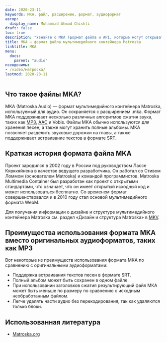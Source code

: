 ```yaml
---
date: 2020-23-11
keywords: МКА, файл, расширение, формат, аудиоформат
автор:
  display_name: Muhammad Ahmad Chishti
draft: false
toc: true
description: "Узнайте о MKA (формат файла и API, которые могут открывать и создавать файлы MKA."
title: MKA — формат файла мультимедийного контейнера Matroska
linktitle: MKA
menu:
  docs:
    parent: "audio"
псевдонимы:
- /video/матроска/
lastmod: 2020-23-11
---
```


## Что такое файлы MKA? ##

MKA (Matroska Audio) — формат мультимедийного контейнера Matroska, используемый для аудио. Он сохраняется с расширением .mka. Формат MKA поддерживает несколько различных алгоритмов сжатия звука, таких как [MP3](/ru/audio/mp3/), [AAC](/ru/audio/aac/) и Vobis. Файлы MKA обычно используются для хранения песен, а также могут хранить полные альбомы. MKA позволяет разделить звуковые дорожки на главы, а также поддерживает встраивание текстов в формате SRT.

## Краткая история формата файла MKA

Проект зародился в 2002 году в России под руководством Лассе Кярккяйнена в качестве ведущего разработчика. Он работал со Стивом Ломмом (основателем Matroska) и командой программистов. Matroska Multimedia Container был разработан как проект с открытыми стандартами, что означает, что он имеет открытый исходный код и может использоваться бесплатно. Со временем формат совершенствовался и в 2010 году стал основой мультимедийного формата WebM.

Для получения информации о дизайне и структуре мультимедийного контейнера Matroska см. раздел «Дизайн и структура Matroska» в [MKV](/ru/video/mkv/).

## Преимущества использования формата MKA вместо оригинальных аудиоформатов, таких как MP3 ##

Вот некоторые из преимуществ использования формата MKA по сравнению с оригинальными аудиоформатами:

- Поддержка встраивания текстов песен в формате SRT.
- Полный альбом может быть сохранен в одном файле.
- При использовании заголовков сжатия результирующий файл MKA может быть меньше по размеру по сравнению с исходным необработанным файлом.
- Легче удалять части аудио без перекодирования, так как удаляются только блоки.

## Использованная литература ##

- [Matroska.org](https://www.matroska.org/)

